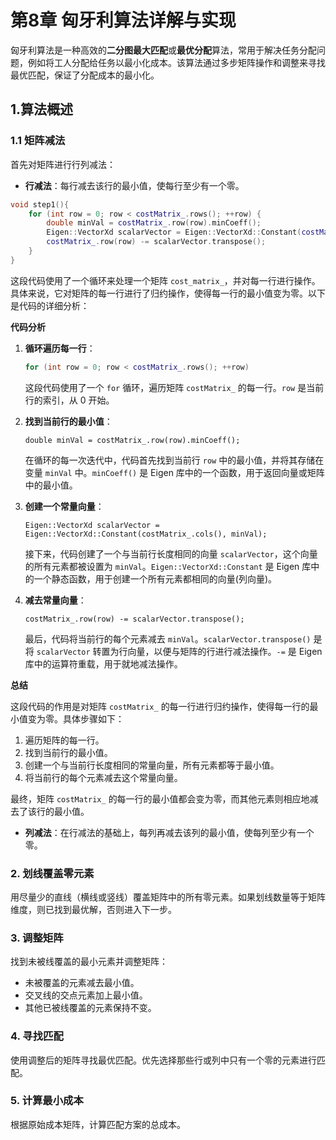 # 第8章 匈牙利算法详解与实现

匈牙利算法是一种高效的**二分图最大匹配**或**最优分配**算法，常用于解决任务分配问题，例如将工人分配给任务以最小化成本。该算法通过多步矩阵操作和调整来寻找最优匹配，保证了分配成本的最小化。

## **1.算法概述**

### 1.1 矩阵减法

首先对矩阵进行行列减法：

- **行减法**：每行减去该行的最小值，使每行至少有一个零。

```c++
void step1(){
	for (int row = 0; row < costMatrix_.rows(); ++row) {
    	double minVal = costMatrix_.row(row).minCoeff();
    	Eigen::VectorXd scalarVector = Eigen::VectorXd::Constant(costMatrix_.cols(), min_val);
    	costMatrix_.row(row) -= scalarVector.transpose();
	}
}
```

这段代码使用了一个循环来处理一个矩阵 `cost_matrix_`，并对每一行进行操作。具体来说，它对矩阵的每一行进行了归约操作，使得每一行的最小值变为零。以下是代码的详细分析：

**代码分析**

1. **循环遍历每一行**：

   ```c++
   for (int row = 0; row < costMatrix_.rows(); ++row)
   ```

   这段代码使用了一个 `for` 循环，遍历矩阵 `costMatrix_` 的每一行。`row` 是当前行的索引，从 0 开始。

2. **找到当前行的最小值**：

   ```
   double minVal = costMatrix_.row(row).minCoeff();
   ```

   在循环的每一次迭代中，代码首先找到当前行 `row` 中的最小值，并将其存储在变量 `minVal` 中。`minCoeff()` 是 Eigen 库中的一个函数，用于返回向量或矩阵中的最小值。

3. **创建一个常量向量**：

   ```
   Eigen::VectorXd scalarVector = Eigen::VectorXd::Constant(costMatrix_.cols(), minVal);
   ```

   接下来，代码创建了一个与当前行长度相同的向量 `scalarVector`，这个向量的所有元素都被设置为 `minVal`。`Eigen::VectorXd::Constant` 是 Eigen 库中的一个静态函数，用于创建一个所有元素都相同的向量(列向量)。

4. **减去常量向量**：

   ```
   costMatrix_.row(row) -= scalarVector.transpose();
   ```

   最后，代码将当前行的每个元素减去 `minVal`。`scalarVector.transpose()` 是将 `scalarVector` 转置为行向量，以便与矩阵的行进行减法操作。`-=` 是 Eigen 库中的运算符重载，用于就地减法操作。

**总结**

这段代码的作用是对矩阵 `costMatrix_` 的每一行进行归约操作，使得每一行的最小值变为零。具体步骤如下：

1. 遍历矩阵的每一行。
2. 找到当前行的最小值。
3. 创建一个与当前行长度相同的常量向量，所有元素都等于最小值。
4. 将当前行的每个元素减去这个常量向量。

最终，矩阵 `costMatrix_` 的每一行的最小值都会变为零，而其他元素则相应地减去了该行的最小值。



- **列减法**：在行减法的基础上，每列再减去该列的最小值，使每列至少有一个零。





### 2. 划线覆盖零元素

用尽量少的直线（横线或竖线）覆盖矩阵中的所有零元素。如果划线数量等于矩阵维度，则已找到最优解，否则进入下一步。

### 3. 调整矩阵

找到未被线覆盖的最小元素并调整矩阵：

- 未被覆盖的元素减去最小值。
- 交叉线的交点元素加上最小值。
- 其他已被线覆盖的元素保持不变。

### 4. 寻找匹配

使用调整后的矩阵寻找最优匹配。优先选择那些行或列中只有一个零的元素进行匹配。

### 5. 计算最小成本

根据原始成本矩阵，计算匹配方案的总成本。
